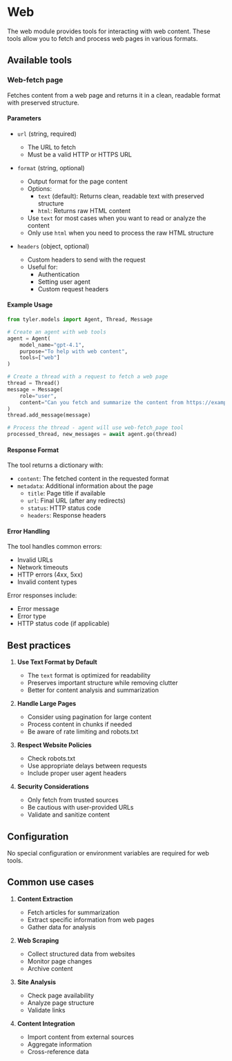# Web

The web module provides tools for interacting with web content. These tools allow you to fetch and process web pages in various formats.

## Available tools

### Web-fetch page

Fetches content from a web page and returns it in a clean, readable format with preserved structure.

#### Parameters

- `url` (string, required)
  - The URL to fetch
  - Must be a valid HTTP or HTTPS URL

- `format` (string, optional)
  - Output format for the page content
  - Options:
    - `text` (default): Returns clean, readable text with preserved structure
    - `html`: Returns raw HTML content
  - Use `text` for most cases when you want to read or analyze the content
  - Only use `html` when you need to process the raw HTML structure

- `headers` (object, optional)
  - Custom headers to send with the request
  - Useful for:
    - Authentication
    - Setting user agent
    - Custom request headers

#### Example Usage

```python
from tyler.models import Agent, Thread, Message

# Create an agent with web tools
agent = Agent(
    model_name="gpt-4.1",
    purpose="To help with web content",
    tools=["web"]
)

# Create a thread with a request to fetch a web page
thread = Thread()
message = Message(
    role="user",
    content="Can you fetch and summarize the content from https://example.com?"
)
thread.add_message(message)

# Process the thread - agent will use web-fetch_page tool
processed_thread, new_messages = await agent.go(thread)
```

#### Response Format

The tool returns a dictionary with:
- `content`: The fetched content in the requested format
- `metadata`: Additional information about the page
  - `title`: Page title if available
  - `url`: Final URL (after any redirects)
  - `status`: HTTP status code
  - `headers`: Response headers

#### Error Handling

The tool handles common errors:
- Invalid URLs
- Network timeouts
- HTTP errors (4xx, 5xx)
- Invalid content types

Error responses include:
- Error message
- Error type
- HTTP status code (if applicable)

## Best practices

1. **Use Text Format by Default**
   - The `text` format is optimized for readability
   - Preserves important structure while removing clutter
   - Better for content analysis and summarization

2. **Handle Large Pages**
   - Consider using pagination for large content
   - Process content in chunks if needed
   - Be aware of rate limiting and robots.txt

3. **Respect Website Policies**
   - Check robots.txt
   - Use appropriate delays between requests
   - Include proper user agent headers

4. **Security Considerations**
   - Only fetch from trusted sources
   - Be cautious with user-provided URLs
   - Validate and sanitize content

## Configuration

No special configuration or environment variables are required for web tools.

## Common use cases

1. **Content Extraction**
   - Fetch articles for summarization
   - Extract specific information from web pages
   - Gather data for analysis

2. **Web Scraping**
   - Collect structured data from websites
   - Monitor page changes
   - Archive content

3. **Site Analysis**
   - Check page availability
   - Analyze page structure
   - Validate links

4. **Content Integration**
   - Import content from external sources
   - Aggregate information
   - Cross-reference data 